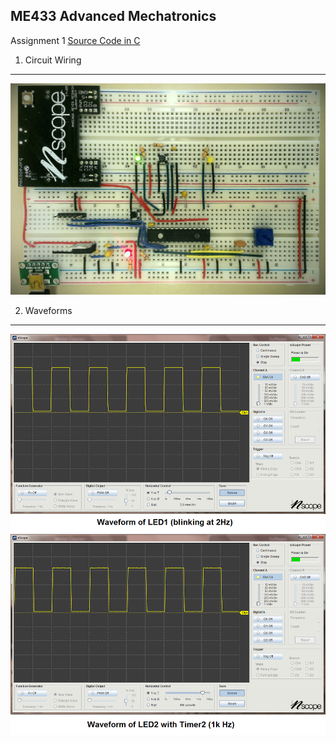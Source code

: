 ME433 Advanced Mechatronics
---------------------------------
Assignment 1   [Source Code in C](https://github.com/hereissunyue/ME433/blob/master/HW1/hw1.X/hw1.c)


1. Circuit Wiring
---------------------------------
<img src="https://raw.githubusercontent.com/hereissunyue/ME433/master/HW1/figure/1.jpg">


2. Waveforms
---------------------------------
<img src="https://raw.githubusercontent.com/hereissunyue/ME433/master/HW1/figure/2.png">


<img src="https://raw.githubusercontent.com/hereissunyue/ME433/master/HW1/figure/3.png">

